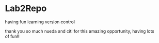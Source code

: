 # Lab2Repo

having fun learning version control

thank you so much nueda and citi for this amazing opportunity, having lots of fun!!
